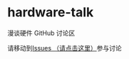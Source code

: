 # hardware-talk
漫谈硬件 GitHub 讨论区

请移动到[Issues （请点击这里）](https://github.com/hardware-talk/hardware-talk/issues)参与讨论
